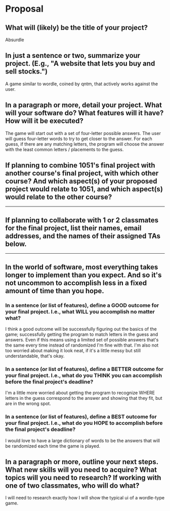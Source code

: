 # Proposal

## What will (likely) be the title of your project?

Absurdle

## In just a sentence or two, summarize your project. (E.g., "A website that lets you buy and sell stocks.")

A game similar to wordle, coined by qntm, that actively works against the user. 

## In a paragraph or more, detail your project. What will your software do? What features will it have? How will it be executed?

The game will start out with a set of four-letter possible answers. The user will guess four-letter words to try to get closer to the answer. For each guess, if there are any matching letters, the program will choose the answer with the least common letters / placements to the guess.

## If planning to combine 1051's final project with another course's final project, with which other course? And which aspect(s) of your proposed project would relate to 1051, and which aspect(s) would relate to the other course?

----

## If planning to collaborate with 1 or 2 classmates for the final project, list their names, email addresses, and the names of their assigned TAs below.

----

## In the world of software, most everything takes longer to implement than you expect. And so it's not uncommon to accomplish less in a fixed amount of time than you hope.

### In a sentence (or list of features), define a GOOD outcome for your final project. I.e., what WILL you accomplish no matter what?

I think a good outcome will be successfully figuring out the basics of the game; successfully getting the program to match letters in the guess and answers. Even if this means using a limited set of possible answers that's the same every time instead of randomized I'm fine with that. I'm also not too worried about making it look neat, if it's a little messy but still understandable, that's okay.

### In a sentence (or list of features), define a BETTER outcome for your final project. I.e., what do you THINK you can accomplish before the final project's deadline?

I'm a little more worried about getting the program to recognize WHERE letters in the guess correspond to the answer and showing that they fit, but are in the wrong spot.

### In a sentence (or list of features), define a BEST outcome for your final project. I.e., what do you HOPE to accomplish before the final project's deadline?

I would love to have a large dictionary of words to be the answers that will be randomized each time the game is played.

## In a paragraph or more, outline your next steps. What new skills will you need to acquire? What topics will you need to research? If working with one of two classmates, who will do what?

I will need to research exactly how I will show the typical ui of a wordle-type game.
